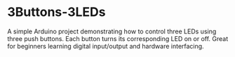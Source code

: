 # 3Buttons-3LEDs
A simple Arduino project demonstrating how to control three LEDs using three push buttons. Each button turns its corresponding LED on or off. Great for beginners learning digital input/output and hardware interfacing.
